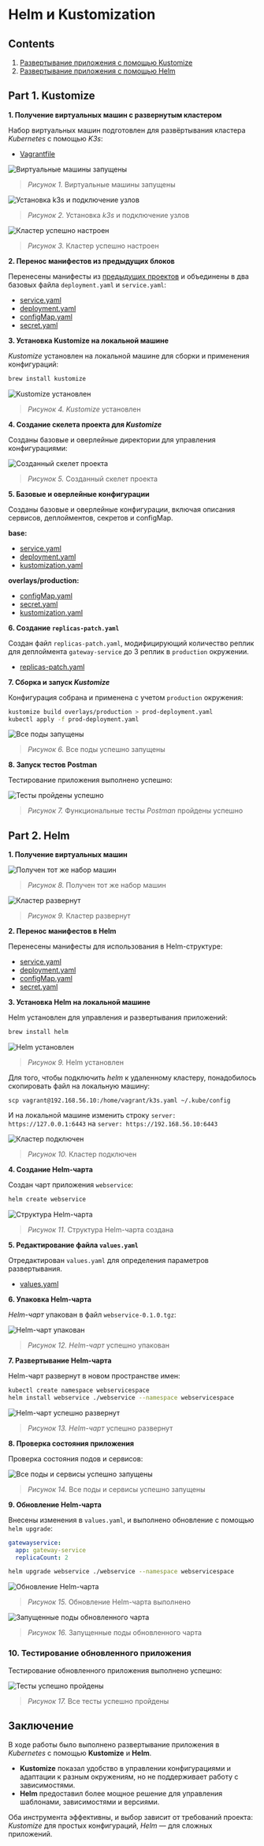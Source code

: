 # Helm и Kustomization

## Contents

1. [Развертывание приложения с помощью Kustomize](#part-1-kustomize)
2. [Развертывание приложения с помощью Helm](#part-2-helm)

## Part 1. Kustomize

**1. Получение виртуальных машин с развернутым кластером**

Набор виртуальных машин подготовлен для развёртывания кластера *Kubernetes* с помощью *K3s*:

- [Vagrantfile](./Vagrantfile)

![](./screen/1.1.png "Виртуальные машины запущены")

> *Рисунок 1.* Виртуальные машины запущены

![](./screen/1.2.png "Установка k3s и подключение узлов")

> *Рисунок 2.* Установка *k3s* и подключение узлов

![](./screen/1.3.png "Кластер успешно настроен")

> *Рисунок 3.* Кластер успешно настроен

**2. Перенос манифестов из предыдущих блоков**

Перенесены манифесты из [предыдущих проектов](../Kubernetes/) и объединены в два базовых файла `deployment.yaml` и `service.yaml`:

- [service.yaml](./kustomize/base/service.yaml)
- [deployment.yaml](./kustomize/base/deployment.yaml)
- [configMap.yaml](./kustomize/overlays/production/configMap.yaml)
- [secret.yaml](./kustomize/overlays/production/secret.yaml)

**3. Установка Kustomize на локальной машине**

*Kustomize* установлен на локальной машине для сборки и применения конфигураций:

``` bash
brew install kustomize
```

![](./screen/1.4.png "Kustomize установлен")

> *Рисунок 4.* *Kustomize* установлен

**4. Создание скелета проекта для *Kustomize***

Созданы базовые и оверлейные директории для управления конфигурациями:

![](./screen/1.6.png "Созданный скелет проекта")

> *Рисунок 5.* Созданный скелет проекта

**5. Базовые и оверлейные конфигурации**

Созданы базовые и оверлейные конфигурации, включая описания сервисов, деплойментов, секретов и configMap.

**base:**<br>
- [service.yaml](./kustomize/base/service.yaml)<br>
- [deployment.yaml](./kustomize/base/deployment.yaml)<br>
- [kustomization.yaml](./kustomize/base/kustomization.yaml)

**overlays/production:**<br>
- [configMap.yaml](./kustomize/overlays/production/configMap.yaml)<br>
- [secret.yaml](./kustomize/overlays/production/secret.yaml)<br>
- [kustomization.yaml](./kustomize/overlays/production/kustomization.yaml)

**6. Создание `replicas-patch.yaml`**

Создан файл `replicas-patch.yaml`, модифицирующий количество реплик для деплоймента `gateway-service` до 3 реплик в `production` окружении.

- [replicas-patch.yaml](./kustomize/overlays/production/replicas-patch.yaml)

**7. Сборка и запуск *Kustomize***

Конфигурация собрана и применена с учетом `production` окружения:

``` bash
kustomize build overlays/production > prod-deployment.yaml
kubectl apply -f prod-deployment.yaml
```

![](./screen/1.7.png "Все поды запущены")

> *Рисунок 6.* Все поды успешно запущены

**8. Запуск тестов Postman**

Тестирование приложения выполнено успешно:

![](./screen/1.8.png "Тесты пройдены успешно")

> *Рисунок 7.* Функциональные тесты *Postman* пройдены успешно

## Part 2. Helm

**1. Получение виртуальных машин**

![](./screen/2.1.png "Получен тот же набор машин")

> *Рисунок 8.* Получен тот же набор машин

![](./screen/2.2.png "Кластер развернут")

> *Рисунок 9.* Кластер развернут

**2. Перенос манифестов в Helm**

Перенесены манифесты для использования в Helm-структуре:

- [service.yaml](./webservice/templates/service.yaml)
- [deployment.yaml](./webservice/templates/deployment.yaml)
- [configMap.yaml](./webservice/templates/configMap.yaml)
- [secret.yaml](./webservice/templates/secret.yaml)

**3. Установка Helm на локальной машине**

Helm установлен для управления и развертывания приложений:

``` bash
brew install helm
```

![](./screen/2.3.png "Helm установлен")

> *Рисунок 9.* Helm установлен

Для того, чтобы подключить *helm* к удаленному кластеру, понадобилось скопировать файл на локальную машину:

```
scp vagrant@192.168.56.10:/home/vagrant/k3s.yaml ~/.kube/config
```

И на локальной машине изменить строку `server: https://127.0.0.1:6443` на `server: https://192.168.56.10:6443`

![](./screen/2.4.png "Кластер подключен")

> *Рисунок 10.* Кластер подключен

**4. Создание Helm-чарта**

Создан чарт приложения `webservice`:

``` bash
helm create webservice
```

![](./screen/2.5.png "Структура Helm-чарта")

> *Рисунок 11.* Структура Helm-чарта создана

**5. Редактирование файла `values.yaml`**

Отредактирован `values.yaml` для определения параметров развертывания.

- [values.yaml](./webservice/values.yaml)

**6. Упаковка Helm-чарта**

*Helm-чарт* упакован в файл `webservice-0.1.0.tgz`:

![](./screen/2.6.png "Helm-чарт упакован")

> *Рисунок 12.* *Helm-чарт* успешно упакован

**7. Развертывание Helm-чарта**

Helm-чарт развернут в новом пространстве имен:

``` bash
kubectl create namespace webservicespace
helm install webservice ./webservice --namespace webservicespace
```

![](./screen/2.7.png "Helm-чарт успешно развернут")

> *Рисунок 13.* *Helm-чарт* успешно развернут

**8. Проверка состояния приложения**

Проверка состояния подов и сервисов:

![](./screen/2.8.png "Все поды и сервисы успешно запущены")

> *Рисунок 14.* Все поды и сервисы успешно запущены

**9. Обновление Helm-чарта**

Внесены изменения в `values.yaml`, и выполнено обновление с помощью `helm upgrade`:

``` yaml
gatewayservice:
  app: gateway-service
  replicaCount: 2
```

``` bash
helm upgrade webservice ./webservice --namespace webservicespace
```

![](./screen/2.10.png "Обновление Helm-чарта")

> *Рисунок 15.* Обновление Helm-чарта выполнено

![](./screen/2.11.png "Запущенные поды обновленного чарта")

> *Рисунок 16.* Запущенные поды обновленного чарта

### 10. Тестирование обновленного приложения
Тестирование обновленного приложения выполнено успешно:

![](./screen/2.12.png "Тесты успешно пройдены")

> *Рисунок 17.* Все тесты успешно пройдены

## Заключение

В ходе работы было выполнено развертывание приложения в *Kubernetes* с помощью **Kustomize** и **Helm**.

- **Kustomize** показал удобство в управлении конфигурациями и адаптации к разным окружениям, но не поддерживает работу с зависимостями.
- **Helm** предоставил более мощное решение для управления шаблонами, зависимостями и версиями.

Оба инструмента эффективны, и выбор зависит от требований проекта: *Kustomize* для простых конфигураций, *Helm* — для сложных приложений.
